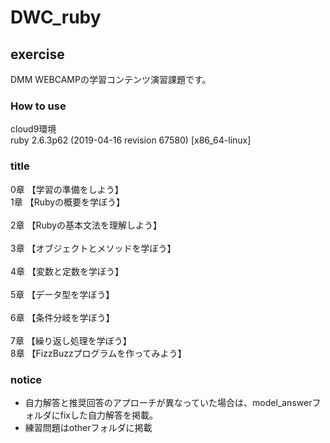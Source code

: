# DWC_ruby
## exercise
DMM WEBCAMPの学習コンテンツ演習課題です。
### How to use
cloud9環境<br>
ruby 2.6.3p62 (2019-04-16 revision 67580) [x86_64-linux]
### title
0章 【学習の準備をしよう】<br>
1章 【Rubyの概要を学ぼう】<br>	
2章 【Rubyの基本文法を理解しよう】<br>	
3章 【オブジェクトとメソッドを学ぼう】<br>	
4章 【変数と定数を学ぼう】<br>	
5章 【データ型を学ぼう】<br>	
6章 【条件分岐を学ぼう】<br>	
7章 【繰り返し処理を学ぼう】<br>
8章 【FizzBuzzプログラムを作ってみよう】
### notice
* 自力解答と推奨回答のアプローチが異なっていた場合は、model_answerフォルダにfixした自力解答を掲載。
* 練習問題はotherフォルダに掲載
